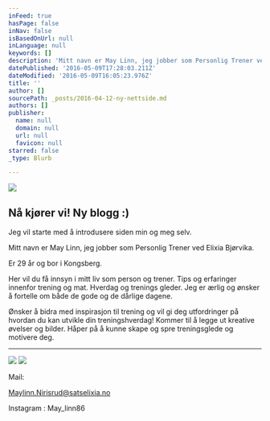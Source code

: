 ```yaml
---
inFeed: true
hasPage: false
inNav: false
isBasedOnUrl: null
inLanguage: null
keywords: []
description: 'Mitt navn er May Linn, jeg jobber som Personlig Trener ved Elixia Bjørvika. '
datePublished: '2016-05-09T17:28:03.211Z'
dateModified: '2016-05-09T16:05:23.976Z'
title: ''
author: []
sourcePath: _posts/2016-04-12-ny-nettside.md
authors: []
publisher:
  name: null
  domain: null
  url: null
  favicon: null
starred: false
_type: Blurb

---
```

![](https://the-grid-user-content.s3-us-west-2.amazonaws.com/a1f4b9ef-69a0-4617-8584-bdef3b20e9e2.jpg)

## Nå kjører vi! Ny blogg :) 

Jeg vil starte med å introdusere siden min og meg selv. 

Mitt navn er May Linn, jeg jobber som Personlig Trener ved Elixia Bjørvika. 

Er 29 år og bor i Kongsberg. 

Her vil du få innsyn i mitt liv som person og trener. Tips og erfaringer innenfor trening og mat. Hverdag og trenings gleder. Jeg er ærlig og ønsker å fortelle om både de gode og de dårlige dagene. 

Ønsker å bidra med inspirasjon til trening og vil gi deg utfordringer på hvordan du kan utvikle din treningshverdag! Kommer til å legge ut kreative øvelser og bilder. Håper på å kunne skape og spre treningsglede og motivere deg.

****
![](https://the-grid-user-content.s3-us-west-2.amazonaws.com/68957967-2f2f-4ec8-b252-34db5c427679.jpg)
![](https://the-grid-user-content.s3-us-west-2.amazonaws.com/b003c956-affb-48aa-aa7c-8fcb2f0a5072.jpg)

Mail: 

Maylinn.Nirisrud@satselixia.no

Instagram : May\_linn86